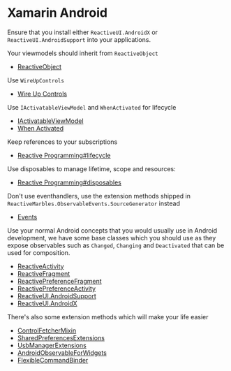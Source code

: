# Xamarin Android

Ensure that you install either `ReactiveUI.AndroidX` or `ReactiveUI.AndroidSupport` into your applications.

Your viewmodels should inherit from `ReactiveObject`

- [ReactiveObject](~/api/ReactiveUI.ReactiveObject.yml)

Use `WireUpControls`

- [Wire Up Controls](~/docs/handbook/data-binding/xamarin-android/wire-up-controls.md)

Use `IActivatableViewModel` and `WhenActivated` for lifecycle

- [IActivatableViewModel](~/api/ReactiveUI.IActivatableViewModel.yml)
- [When Activated](~/docs/handbook/when-activated.md)

Keep references to your subscriptions

- [Reactive Programming#lifecycle](~/docs/reactive-programming/index.md#lifecycle)

Use disposables to manage lifetime, scope and resources:

- [Reactive Programming#disposables](~/docs/reactive-programming/index.md#disposables)

Don't use eventhandlers, use the extension methods shipped in `ReactiveMarbles.ObservableEvents.SourceGenerator` instead

- [Events](~/docs/handbook/events.md)

Use your normal Android concepts that you would usually use in Android development, we have some base classes which you should use as they expose observables such as `Changed`, `Changing` and `Deactivated` that can be used for composition.

- [ReactiveActivity](~/api/ReactiveUI.ReactiveActivity-1.yml)
- [ReactiveFragment](~/api/ReactiveUI.ReactiveFragment-1.yml)
- [ReactivePreferenceFragment](~/api/ReactiveUI.ReactivePreferenceFragment-1.yml)
- [ReactivePreferenceActivity](~/api/ReactiveUI.ReactivePreferenceActivity-1.yml)
- [ReactiveUI.AndroidSupport](~/api/reactiveui.androidsupport.yml)
- [ReactiveUI.AndroidX](~/api/ReactiveUI.AndroidX.yml)

There's also some extension methods which will make your life easier

- [ControlFetcherMixin](~/api/reactiveui.androidsupport.controlfetchermixin.yml)
- [SharedPreferencesExtensions](~/api/ReactiveUI.SharedPreferencesExtensions.yml)
- [UsbManagerExtensions](~/api/ReactiveUI.UsbManagerExtensions.yml)
- [AndroidObservableForWidgets](~/api/ReactiveUI.AndroidObservableForWidgets.yml)
- [FlexibleCommandBinder](~/api/ReactiveUI.FlexibleCommandBinder.yml)
